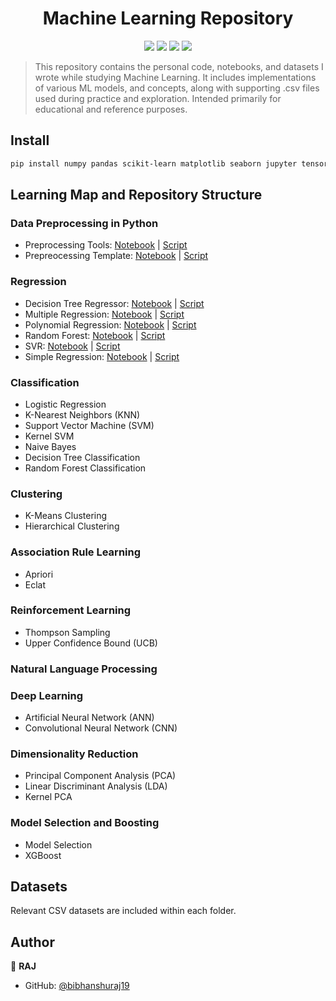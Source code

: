 <h1 align="center">Machine Learning Repository</h1>
<p align="center">
  <img src="https://img.shields.io/badge/python-3.10+-blue" />
  <img src="https://img.shields.io/badge/TensorFlow-2.14-orange?logo=tensorflow" />
  <img src="https://img.shields.io/badge/license-MIT-green" />
  <img src="https://img.shields.io/badge/platform-Jupyter-lightgrey?logo=Jupyter" />
</p>

> This repository contains the personal code, notebooks, and datasets I wrote while studying Machine Learning. It includes implementations of various ML models, and concepts, along with supporting .csv files used during practice and exploration. Intended primarily for educational and reference purposes.


## Install

```sh
pip install numpy pandas scikit-learn matplotlib seaborn jupyter tensorflow keras xgboost
```

## Learning Map and Repository Structure

### Data Preprocessing in Python
- Preprocessing Tools: [Notebook](Part%201%20-%20Data%20Preprocessing%20/data_preprocessing_tools.ipynb) | [Script](Part%201%20-%20Data%20Preprocessing%20/data_preprocessing_tools.py)
- Prepreocessing Template: [Notebook](Part%201%20-%20Data%20Preprocessing%20/data_preprocessing_template.ipynb) | [Script](Part%201%20-%20Data%20Preprocessing%20/data_preprocessing_template.py)

### Regression
- Decision Tree Regressor: [Notebook](Part%202%20-%20Regression/Decision%20Tree%20Regression/decision_tree_regression.ipynb) | [Script](Part%202%20-%20Regression/Decision%20Tree%20Regression/decision_tree_regression.py)
- Multiple Regression: [Notebook](Part%202%20-%20Regression/Multiple%20Linear%20Regression/multiple_linear_regression.ipynb) | [Script](Part%202%20-%20Regression/Multiple%20Linear%20Regression/multiple_linear_regression.py)
- Polynomial Regression: [Notebook](Part%202%20-%20Regression/Polynomial%20Regression/polynomial_regression.ipynb) | [Script](Part%202%20-%20Regression/Polynomial%20Regression/polynomial_regression.py)
- Random Forest: [Notebook](Part%202%20-%20Regression/Random%20Forest%20Regression/random_forest_regression.ipynb) | [Script](Part%202%20-%20Regression/Random%20Forest%20Regression/random_forest_regression.py)
- SVR: [Notebook](Part%202%20-%20Regression/Support%20Vector%20Regression%20%28SVR%29/support_vector_regression.ipynb) | [Script](Part%202%20-%20Regression/Support%20Vector%20Regression%20%28SVR%29/support_vector_regression.py)
- Simple Regression: [Notebook](Part%202%20-%20Regression/Simple%20Linear%20Regression/simple_linear_regression.ipynb) | [Script](Part%202%20-%20Regression/Simple%20Linear%20Regression/simple_linear_regression.py)

### Classification
- Logistic Regression
- K-Nearest Neighbors (KNN)
- Support Vector Machine (SVM)
- Kernel SVM
- Naive Bayes
- Decision Tree Classification
- Random Forest Classification

### Clustering
- K-Means Clustering
- Hierarchical Clustering

### Association Rule Learning
- Apriori
- Eclat

### Reinforcement Learning
- Thompson Sampling
- Upper Confidence Bound (UCB)

### Natural Language Processing

### Deep Learning
- Artificial Neural Network (ANN)
- Convolutional Neural Network (CNN)

### Dimensionality Reduction
- Principal Component Analysis (PCA)
- Linear Discriminant Analysis (LDA)
- Kernel PCA

### Model Selection and Boosting
- Model Selection
- XGBoost


## Datasets

Relevant CSV datasets are included within each folder.
## Author

👤 **RAJ**

* GitHub: [@bibhanshuraj19](https://github.com/bibhanshuraj19)

